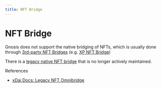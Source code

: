 ```yaml
---
title: NFT Bridge
---
```


# NFT Bridge

Gnosis does not support the native bridging of NFTs, which is usually done through [3rd-party NFT Bridges](/user-guide/bridges) (e.g. [XP NFT Bridge](https://bridge.xp.network/))

There is a [legacy native NFT bridge](https://docs.tokenbridge.net/eth-xdai-amb-bridge/nft-omnibridge-extension) that is no longer actively maintained. 

References
- [xDai Docs: Legacy NFT Omnibridge](https://github.com/gnosischain/xdaichain.com/tree/master/for-users/bridges/nft-omnibridge)
